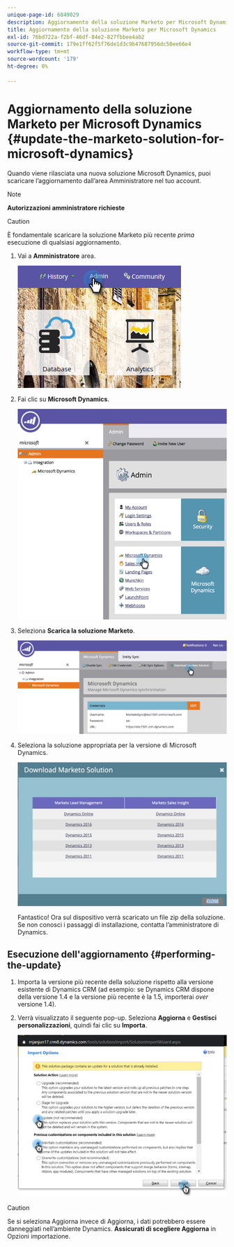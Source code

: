 ```yaml
---
unique-page-id: 6849029
description: Aggiornamento della soluzione Marketo per Microsoft Dynamics - Documentazione Marketo - Documentazione del prodotto
title: Aggiornamento della soluzione Marketo per Microsoft Dynamics
exl-id: 76bd722a-f2bf-46df-84e2-827fbbee4ab2
source-git-commit: 179e1ff62f5f76de1d3c9b47687956dc50ee66e4
workflow-type: tm+mt
source-wordcount: '179'
ht-degree: 0%

---
```


# Aggiornamento della soluzione Marketo per Microsoft Dynamics {#update-the-marketo-solution-for-microsoft-dynamics}

Quando viene rilasciata una nuova soluzione Microsoft Dynamics, puoi scaricare l’aggiornamento dall’area Amministratore nel tuo account.

>[!NOTE]
>
>**Autorizzazioni amministratore richieste**

>[!CAUTION]
>
>È fondamentale scaricare la soluzione Marketo più recente _prima_ esecuzione di qualsiasi aggiornamento.

1. Vai a **Amministratore** area.

   ![](assets/admin.png)

1. Fai clic su **Microsoft Dynamics**.

   ![](assets/image2015-3-16-10-3a51-3a25.png)

1. Seleziona **Scarica la soluzione Marketo**.

   ![](assets/image2015-3-16-10-3a52-3a1.png)

1. Seleziona la soluzione appropriata per la versione di Microsoft Dynamics.

   ![](assets/msd-online.png)

   Fantastico! Ora sul dispositivo verrà scaricato un file zip della soluzione. Se non conosci i passaggi di installazione, contatta l’amministratore di Dynamics.

## Esecuzione dell&#39;aggiornamento {#performing-the-update}

1. Importa la versione più recente della soluzione rispetto alla versione esistente di Dynamics CRM (ad esempio: se Dynamics CRM dispone della versione 1.4 e la versione più recente è la 1.5, importerai _over_ versione 1.4).

1. Verrà visualizzato il seguente pop-up. Seleziona **Aggiorna** e **Gestisci personalizzazioni**, quindi fai clic su **Importa**.

   ![](assets/update-the-marketo-solution-for-microsoft-dynamics-5.png)

>[!CAUTION]
>
>Se si seleziona Aggiorna invece di Aggiorna, i dati potrebbero essere danneggiati nell’ambiente Dynamics. **Assicurati di scegliere Aggiorna** in Opzioni importazione.
